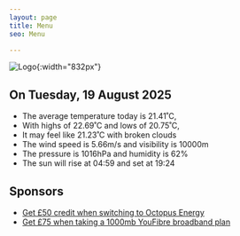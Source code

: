 ```yaml
---
layout: page
title: Menu
seo: Menu

---
```


![Logo](/images/logo.jpg){:width="832px"}

<!-- weather_marker starts -->
## On Tuesday, 19 August 2025

- The average temperature today is 21.41˚C,
- With highs of 22.69˚C and lows of 20.75˚C,
- It may feel like 21.23˚C with broken clouds
- The wind speed is 5.66m/s and visibility is 10000m
- The pressure is 1016hPa and humidity is 62%
- The sun will rise at 04:59 and set at 19:24

<!-- weather_marker ends -->

## Sponsors

- [Get £50 credit when switching to Octopus Energy](https://bit.ly/3oD1nnS)
- [Get £75 when taking a 1000mb YouFibre broadband plan](https://aklam.io/91zWhU?)
